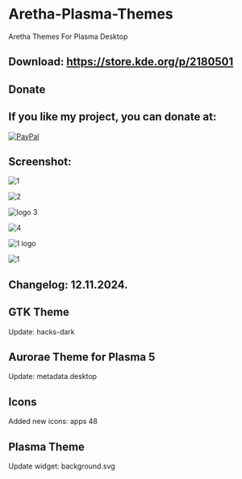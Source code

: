 # Aretha-Plasma-Themes
Aretha Themes For Plasma Desktop


Download: https://store.kde.org/p/2180501
------------------------------------------


<html>
  <head>
    <meta charset="utf-8" />
  </head>
  <body>
    <h2>Donate</h2>
    <h2>If you like my project, you can donate at:</h2>
    <a href="https://www.paypal.com/paypalme/VesnaLazic">
    <img src="PayPal.png" alt="PayPal" />
    </a>
  </body>
</html>


Screenshot:
-----------

![1](https://github.com/user-attachments/assets/4c5a4e57-94d4-40e8-93ca-3a8e24f443ee)

![2](https://github.com/user-attachments/assets/e46a5669-0cfb-47d0-a344-508cc3b47533)

![logo 3](https://github.com/user-attachments/assets/cbf6a9b7-b070-4612-a1df-fee3429f8312)

![4](https://github.com/user-attachments/assets/472d851a-53a5-42ec-ad17-b64b1939c6c3)

![1 logo](https://github.com/user-attachments/assets/1681b971-d79c-4f8b-bacf-ec0ab741d74c)

![1](https://github.com/user-attachments/assets/8c29832b-4054-45b9-b0b6-53a9a0016815)

Changelog: 12.11.2024.
----------------------

GTK Theme
---------

Update: hacks-dark

Aurorae Theme for Plasma 5
--------------------------

Update: metadata.desktop

Icons
-----

Added new icons: apps 48

Plasma Theme
------------

Update widget: background.svg




